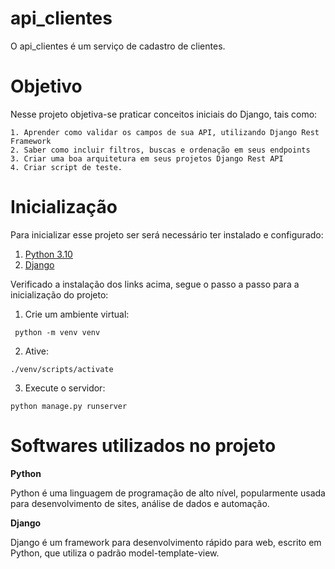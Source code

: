 # api_clientes

  O api_clientes é um serviço de cadastro de clientes.

# Objetivo

  Nesse projeto objetiva-se praticar conceitos iniciais do Django, tais como:
  
    1. Aprender como validar os campos de sua API, utilizando Django Rest Framework
    2. Saber como incluir filtros, buscas e ordenação em seus endpoints
    3. Criar uma boa arquitetura em seus projetos Django Rest API
    4. Criar script de teste.

# Inicialização

  Para inicializar esse projeto ser será necessário ter instalado e configurado:
  
   1. [Python 3.10](https://www.python.org/)
   2. [Django](https://www.djangoproject.com/)
  
  Verificado a instalação dos links acima, segue o passo a passo para a inicialização do projeto:
  
   1. Crie um ambiente virtual:
     
     python -m venv venv
  
   2. Ative:
  
    ./venv/scripts/activate
       
   3. Execute o servidor:
    
    python manage.py runserver
  
  # Softwares utilizados no projeto
  
   **Python**
    
   Python é uma linguagem de programação de alto nível, popularmente usada para desenvolvimento de sites, análise de dados e automação.
   
   **Django**
   
   Django é um framework para desenvolvimento rápido para web, escrito em Python, que utiliza o padrão model-template-view. 
   
   
